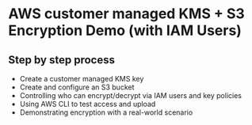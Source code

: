# AWS  customer managed KMS + S3 Encryption Demo (with IAM Users)

## Step by step process

- Create a  customer managed KMS key
- Create and configure an S3 bucket
- Controlling who can encrypt/decrypt via IAM users and key policies
- Using AWS CLI to test access and upload
- Demonstrating encryption with a real-world scenario

